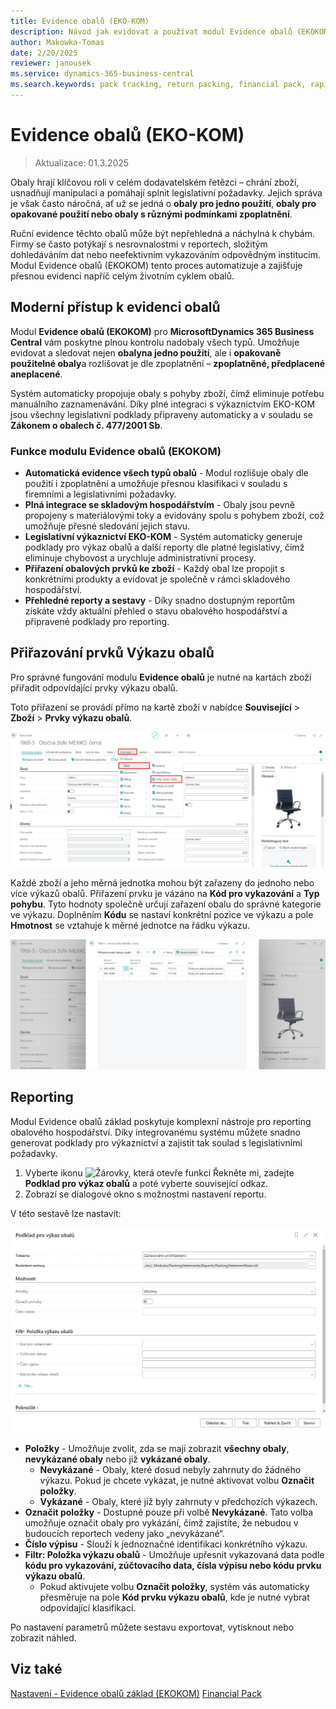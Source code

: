 ```yaml
---
title: Evidence obalů (EKO-KOM)
description: Návod jak evidovat a používat modul Evidence obalů (EKOKOM)
author: Makowka-Tomas
date: 2/20/2025
reviewer: janousek
ms.service: dynamics-365-business-central
ms.search.keywords: pack tracking, return packing, financial pack, rapidstart, help, report
---
```

# Evidence obalů (EKO-KOM)

> Aktualizace: 01.3.2025

Obaly hrají klíčovou roli v celém dodavatelském řetězci – chrání zboží, usnadňují manipulaci a pomáhají splnit legislativní požadavky. Jejich správa je však často náročná, ať už se jedná o **obaly pro jedno použití**, **obaly pro opakované použití nebo obaly s různými podmínkami zpoplatnění**.

Ruční evidence těchto obalů může být nepřehledná a náchylná k chybám. Firmy se často potýkají s nesrovnalostmi v reportech, složitým dohledáváním dat nebo neefektivním vykazováním odpovědným institucím. Modul Evidence obalů (EKOKOM) tento proces automatizuje a zajišťuje přesnou evidenci napříč celým životním cyklem obalů.

## Moderní přístup k evidenci obalů

Modul **Evidence obalů (EKOKOM)** pro **MicrosoftDynamics 365 Business Central** vám poskytne plnou kontrolu nadobaly všech typů. Umožňuje evidovat a sledovat nejen **obalyna jedno použití**, ale i **opakovaně použitelné obaly**a rozlišovat je dle zpoplatnění – **zpoplatněné, předplacené aneplacené**.

Systém automaticky propojuje obaly s pohyby zboží, čímž eliminuje potřebu manuálního zaznamenávání. Díky plné integraci s výkaznictvím EKO-KOM jsou všechny legislativní podklady připraveny automaticky a v souladu se **Zákonem o obalech č. 477/2001 Sb**.

### Funkce modulu Evidence obalů (EKOKOM)

- **Automatická evidence všech typů obalů** - Modul rozlišuje obaly dle použití i zpoplatnění a umožňuje přesnou klasifikaci v souladu s firemními a legislativními požadavky.
- **Plná integrace se skladovým hospodářstvím** - Obaly jsou pevně propojeny s materiálovými toky a evidovány spolu s pohybem zboží, což umožňuje přesné sledování jejich stavu.
- **Legislativní výkaznictví EKO-KOM** - Systém automaticky generuje podklady pro výkaz obalů a další reporty dle platné legislativy, čímž eliminuje chybovost a urychluje administrativní procesy.
- **Přiřazení obalových prvků ke zboží** - Každý obal lze propojit s konkrétními produkty a evidovat je společně v rámci skladového hospodářství.
- **Přehledné reporty a sestavy** - Díky snadno dostupným reportům získáte vždy aktuální přehled o stavu obalového hospodářství a připravené podklady pro reporting.

## Přiřazování prvků Výkazu obalů

Pro správné fungování modulu **Evidence obalů** je nutné na kartách zboží přiřadit odpovídající prvky výkazu obalů.

Toto přiřazení se provádí přímo na kartě zboží v nabídce **Související** > **Zboží** > **Prvky výkazu obalů**.

![Cesta k modulu kartě zboží](media/pack-tracking-item-card.png)

Každé zboží a jeho měrná jednotka mohou být zařazeny do jednoho nebo více výkazů obalů. Přiřazení prvku je vázáno na **Kód pro vykazování** a **Typ pohybu**. Tyto hodnoty společně určují zařazení obalu do správné kategorie ve výkazu. Doplněním **Kódu** se nastaví konkrétní pozice ve výkazu a pole **Hmotnost** se vztahuje k měrné jednotce na řádku výkazu.

![Modul na kartě zboží](media/pack-tracking-item-card-module.png)

## Reporting

Modul Evidence obalů základ poskytuje komplexní nástroje pro reporting obalového hospodářství. Díky integrovanému systému můžete snadno generovat podklady pro výkaznictví a zajistit tak soulad s legislativními požadavky.

1. Vyberte ikonu ![Žárovky, která otevře funkci Řekněte mi](media/ui-search/search_small.png "Řekněte mi, co chcete dělat"), zadejte **Podklad pro výkaz obalů** a poté vyberte související odkaz.
2. Zobrazí se dialogové okno s možnostmi nastavení reportu.

V této sestavě lze nastavit:

![Podklad pro výkaz obalů](media/pack-tracking-report.png)

- **Položky** - Umožňuje zvolit, zda se mají zobrazit **všechny obaly**, **nevykázané obaly** nebo již **vykázané obaly**.
  - **Nevykázané** - Obaly, které dosud nebyly zahrnuty do žádného výkazu. Pokud je chcete vykázat, je nutné aktivovat volbu **Označit položky**.
  - **Vykázané** - Obaly, které již byly zahrnuty v předchozích výkazech.
- **Označit položky** - Dostupné pouze při volbě **Nevykázané**. Tato volba umožňuje označit obaly pro vykázání, čímž zajistíte, že nebudou v budoucích reportech vedeny jako „nevykázané“.
- **Číslo výpisu** - Slouží k jednoznačné identifikaci konkrétního výkazu.
- **Filtr: Položka výkazu obalů** - Umožňuje upřesnit vykazovaná data podle **kódu pro vykazování, zúčtovacího data, čísla výpisu nebo kódu prvku výkazu obalů**.
  - Pokud aktivujete volbu **Označit položky**, systém vás automaticky přesměruje na pole **Kód prvku výkazu obalů**, kde je nutné vybrat odpovídající klasifikaci.

Po nastavení parametrů můžete sestavu exportovat, vytisknout nebo zobrazit náhled.

## Viz také

[Nastavení - Evidence obalů základ (EKOKOM)](pack-tracking-basic-setup.md)
[Financial Pack](finance-pack.md)